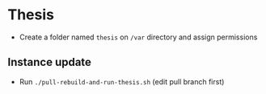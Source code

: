 # Thesis

* Create a folder named `thesis` on `/var` directory and assign permissions

## Instance update
* Run `./pull-rebuild-and-run-thesis.sh` (edit pull branch first)